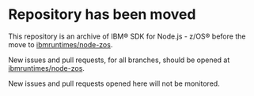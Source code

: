 # Repository has been moved

This repository is an archive of IBM® SDK for Node.js - z/OS® before the move to [ibmruntimes/node-zos](https://github.com/ibmruntimes/node-zos).

New issues and pull requests, for all branches, should be opened at [ibmruntimes/node-zos](https://github.com/ibmruntimes/node-zos).

New issues and pull requests opened here will not be monitored.
